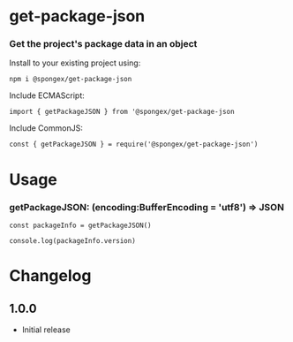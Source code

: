 #  get-package-json

### Get the project's package data in an object

Install to your existing project using:
```
npm i @spongex/get-package-json
```

Include ECMAScript:
```
import { getPackageJSON } from '@spongex/get-package-json
```

Include CommonJS:
```
const { getPackageJSON } = require('@spongex/get-package-json')
```

# Usage

### getPackageJSON: (encoding:BufferEncoding = 'utf8') => JSON

```
const packageInfo = getPackageJSON()

console.log(packageInfo.version)
```

# Changelog

## 1.0.0
- Initial release
